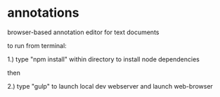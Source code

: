 # annotations
browser-based annotation editor for text documents

to run from terminal:

1.) type "npm install" within directory to install node dependencies

then

2.) type "gulp" to launch local dev webserver and launch web-browser
